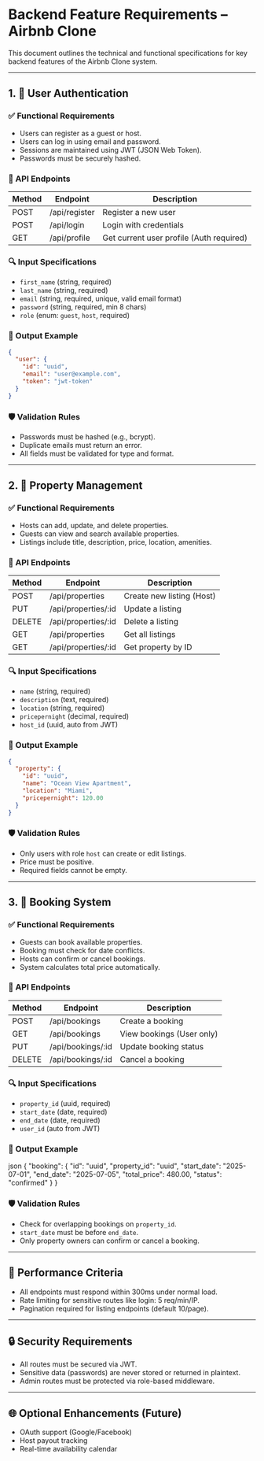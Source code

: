 # Backend Feature Requirements – Airbnb Clone

This document outlines the technical and functional specifications for key backend features of the Airbnb Clone system.

---

## 1. 🔐 User Authentication

### ✅ Functional Requirements
- Users can register as a guest or host.
- Users can log in using email and password.
- Sessions are maintained using JWT (JSON Web Token).
- Passwords must be securely hashed.

### 🔌 API Endpoints

| Method | Endpoint         | Description             |
|--------|------------------|-------------------------|
| POST   | /api/register     | Register a new user     |
| POST   | /api/login        | Login with credentials  |
| GET    | /api/profile      | Get current user profile (Auth required) |

### 🔍 Input Specifications

- `first_name` (string, required)
- `last_name` (string, required)
- `email` (string, required, unique, valid email format)
- `password` (string, required, min 8 chars)
- `role` (enum: `guest`, `host`, required)

### 🎯 Output Example

```json
{
  "user": {
    "id": "uuid",
    "email": "user@example.com",
    "token": "jwt-token"
  }
}
````

### 🛡️ Validation Rules

* Passwords must be hashed (e.g., bcrypt).
* Duplicate emails must return an error.
* All fields must be validated for type and format.

---

## 2. 🏡 Property Management

### ✅ Functional Requirements

* Hosts can add, update, and delete properties.
* Guests can view and search available properties.
* Listings include title, description, price, location, amenities.

### 🔌 API Endpoints

| Method | Endpoint             | Description               |
| ------ | -------------------- | ------------------------- |
| POST   | /api/properties      | Create new listing (Host) |
| PUT    | /api/properties/\:id | Update a listing          |
| DELETE | /api/properties/\:id | Delete a listing          |
| GET    | /api/properties      | Get all listings          |
| GET    | /api/properties/\:id | Get property by ID        |

### 🔍 Input Specifications

* `name` (string, required)
* `description` (text, required)
* `location` (string, required)
* `pricepernight` (decimal, required)
* `host_id` (uuid, auto from JWT)

### 🎯 Output Example

```json
{
  "property": {
    "id": "uuid",
    "name": "Ocean View Apartment",
    "location": "Miami",
    "pricepernight": 120.00
  }
}
```

### 🛡️ Validation Rules

* Only users with role `host` can create or edit listings.
* Price must be positive.
* Required fields cannot be empty.

---

## 3. 📅 Booking System

### ✅ Functional Requirements

* Guests can book available properties.
* Booking must check for date conflicts.
* Hosts can confirm or cancel bookings.
* System calculates total price automatically.

### 🔌 API Endpoints

| Method | Endpoint           | Description               |
| ------ | ------------------ | ------------------------- |
| POST   | /api/bookings      | Create a booking          |
| GET    | /api/bookings      | View bookings (User only) |
| PUT    | /api/bookings/\:id | Update booking status     |
| DELETE | /api/bookings/\:id | Cancel a booking          |

### 🔍 Input Specifications

* `property_id` (uuid, required)
* `start_date` (date, required)
* `end_date` (date, required)
* `user_id` (auto from JWT)

### 🎯 Output Example

json
{
  "booking": {
    "id": "uuid",
    "property_id": "uuid",
    "start_date": "2025-07-01",
    "end_date": "2025-07-05",
    "total_price": 480.00,
    "status": "confirmed"
  }
}

### 🛡️ Validation Rules

* Check for overlapping bookings on `property_id`.
* `start_date` must be before `end_date`.
* Only property owners can confirm or cancel a booking.

---

## 🧪 Performance Criteria

* All endpoints must respond within 300ms under normal load.
* Rate limiting for sensitive routes like login: 5 req/min/IP.
* Pagination required for listing endpoints (default 10/page).

---

## 🔒 Security Requirements

* All routes must be secured via JWT.
* Sensitive data (passwords) are never stored or returned in plaintext.
* Admin routes must be protected via role-based middleware.

---

## 🌐 Optional Enhancements (Future)

* OAuth support (Google/Facebook)
* Host payout tracking
* Real-time availability calendar


